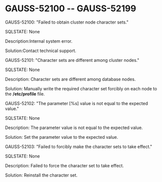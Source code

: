 # GAUSS-52100 -- GAUSS-52199<a name="EN-US_TOPIC_0302073286"></a>

GAUSS-52100: "Failed to obtain cluster node character sets."

SQLSTATE: None

Description:Internal system error.

Solution:Contact technical support.

GAUSS-52101: "Character sets are different among cluster nodes."

SQLSTATE: None

Description: Character sets are different among database nodes.

Solution: Manually write the required character set forcibly on each node to the  **/etc/profile**  file.

GAUSS-52102: "The parameter \[%s\] value is not equal to the expected value."

SQLSTATE: None

Description: The parameter value is not equal to the expected value.

Solution: Set the parameter value to the expected value.

GAUSS-52103: "Failed to forcibly make the character sets to take effect."

SQLSTATE: None

Description: Failed to force the character set to take effect.

Solution: Reinstall the character set.

